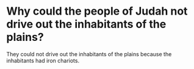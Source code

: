 # Why could the people of Judah not drive out the inhabitants of the plains?

They could not drive out the inhabitants of the plains because the inhabitants had iron chariots.
